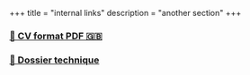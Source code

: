 +++
title = "internal links"
description = "another section"
+++

### [📝 CV format PDF 🇬🇧](/docs/CV-Touzouli-en.pdf)

### [📜 Dossier technique](/fr/tech-file)

